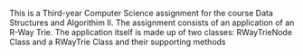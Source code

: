 This is a Third-year Computer Science assignment for the course Data Structures and Algorithim II. The assignment consists of an application of an R-Way Trie.
The application itself is made up of two classes: RWayTrieNode Class and a RWayTrie Class and their supporting methods
